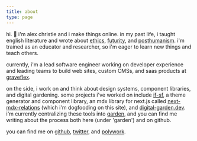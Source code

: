 ```yaml
---
title: about
type: page
---
```


hi. 🌱  i'm alex christie and i make things online. in my past life, i taught english literature and wrote about [ethics](https://muse.jhu.edu/article/749540/pdf), [futurity](https://reallifemag.com/smooth-talk/), and [posthumanism](https://asapjournal.com/stacy-alaimos-exposed-environmental-politics-and-pleasures-in-posthuman-times-alex-christie/). i'm trained as an educator and researcher, so i'm eager to learn new things and teach others.

currently, i'm a lead software engineer working on developer experience and leading teams to build web sites, custom CMSs, and saas products at [graveflex](https://graveflex.com).

on the side, i work on and think about design systems, component libraries, and digital gardening. some projects i've worked on include [if-sf](https://github.com/inadeqtfuturs/if-sf), a theme generator and component library, an mdx library for next.js called [next-mdx-relations](https://github.com/inadeqtfuturs/next-mdx-relations) (which i'm dogfooding on this site), and [digital-garden.dev](https://digital-garden.dev). i'm currently centralizing these tools into [garden](https://github.com/inadeqtfuturs/garden-monorepo), and you can find me writing about the process both here (under 'garden') and on github.

you can find me on [github](https://github.com/inadeqtfuturs), [twitter](https://twitter.com/speculative_dev), and [polywork](https://www.polywork.com/inadeqt_futurs).
